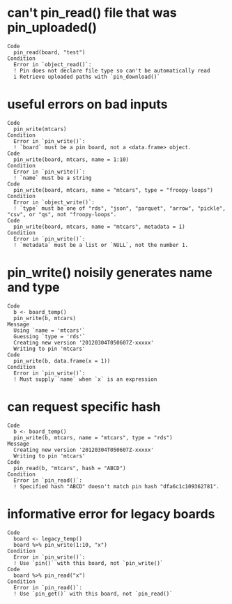 # can't pin_read() file that was pin_uploaded()

    Code
      pin_read(board, "test")
    Condition
      Error in `object_read()`:
      ! Pin does not declare file type so can't be automatically read
      i Retrieve uploaded paths with `pin_download()`

# useful errors on bad inputs

    Code
      pin_write(mtcars)
    Condition
      Error in `pin_write()`:
      ! `board` must be a pin board, not a <data.frame> object.
    Code
      pin_write(board, mtcars, name = 1:10)
    Condition
      Error in `pin_write()`:
      ! `name` must be a string
    Code
      pin_write(board, mtcars, name = "mtcars", type = "froopy-loops")
    Condition
      Error in `object_write()`:
      ! `type` must be one of "rds", "json", "parquet", "arrow", "pickle", "csv", or "qs", not "froopy-loops".
    Code
      pin_write(board, mtcars, name = "mtcars", metadata = 1)
    Condition
      Error in `pin_write()`:
      ! `metadata` must be a list or `NULL`, not the number 1.

# pin_write() noisily generates name and type

    Code
      b <- board_temp()
      pin_write(b, mtcars)
    Message
      Using `name = 'mtcars'`
      Guessing `type = 'rds'`
      Creating new version '20120304T050607Z-xxxxx'
      Writing to pin 'mtcars'
    Code
      pin_write(b, data.frame(x = 1))
    Condition
      Error in `pin_write()`:
      ! Must supply `name` when `x` is an expression

# can request specific hash

    Code
      b <- board_temp()
      pin_write(b, mtcars, name = "mtcars", type = "rds")
    Message
      Creating new version '20120304T050607Z-xxxxx'
      Writing to pin 'mtcars'
    Code
      pin_read(b, "mtcars", hash = "ABCD")
    Condition
      Error in `pin_read()`:
      ! Specified hash "ABCD" doesn't match pin hash "dfa6c1c109362781".

# informative error for legacy boards

    Code
      board <- legacy_temp()
      board %>% pin_write(1:10, "x")
    Condition
      Error in `pin_write()`:
      ! Use `pin()` with this board, not `pin_write()`
    Code
      board %>% pin_read("x")
    Condition
      Error in `pin_read()`:
      ! Use `pin_get()` with this board, not `pin_read()`

